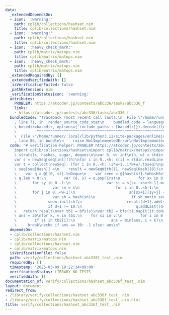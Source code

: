 ```yaml
---
data:
  _extendedDependsOn:
  - icon: ':warning:'
    path: cplib/collections/hashset.nim
    title: cplib/collections/hashset.nim
  - icon: ':warning:'
    path: cplib/collections/hashset.nim
    title: cplib/collections/hashset.nim
  - icon: ':heavy_check_mark:'
    path: cplib/matrix/matops.nim
    title: cplib/matrix/matops.nim
  - icon: ':heavy_check_mark:'
    path: cplib/matrix/matops.nim
    title: cplib/matrix/matops.nim
  _extendedRequiredBy: []
  _extendedVerifiedWith: []
  _isVerificationFailed: false
  _pathExtension: nim
  _verificationStatusIcon: ':warning:'
  attributes:
    PROBLEM: https://atcoder.jp/contests/abc336/tasks/abc336_f
    links:
    - https://atcoder.jp/contests/abc336/tasks/abc336_f
  bundledCode: "Traceback (most recent call last):\n  File \"/home/runner/.local/lib/python3.12/site-packages/onlinejudge_verify/documentation/build.py\"\
    , line 71, in _render_source_code_stat\n    bundled_code = language.bundle(stat.path,\
    \ basedir=basedir, options={'include_paths': [basedir]}).decode()\n          \
    \         ^^^^^^^^^^^^^^^^^^^^^^^^^^^^^^^^^^^^^^^^^^^^^^^^^^^^^^^^^^^^^^^^^^^^^^^^^^^^^^^^^\n\
    \  File \"/home/runner/.local/lib/python3.12/site-packages/onlinejudge_verify/languages/nim.py\"\
    , line 86, in bundle\n    raise NotImplementedError\nNotImplementedError\n"
  code: "# verification-helper: PROBLEM https://atcoder.jp/contests/abc336/tasks/abc336_f\n\
    import cplib/collections/hashset\nimport cplib/matrix/matops\nimport sequtils,\
    \ strutils, hashes, sugar, deques\n\nvar h, w: int\n(h, w) = stdin.readLine.split.map(parseInt)\n\
    var s = newSeq[seq[int]](h)\nfor i in 0..<h: s[i] = stdin.readLine.split.map(parseInt)\n\
    var t = collect(newSeq): (for i in 0..<h: (i*w+1..i*w+w).toseq)\nproc bfs(s: seq[seq[int]]):\
    \ seq[seq[Hash]] =\n    result = newSeqWith(11, newSeq[Hash](0))\n    result[0].add(hash(s))\n\
    \    var q = @[(0, s)].toDeque\n    var seen = @[hash(s)].toHashSet\n    while\
    \ q.len > 0:\n        var (d, s) = q.popFirst\n        for sx in 0..1:\n     \
    \       for sy in 0..1:\n                var si = s[sx..<sx+h-1].mapIt(it[sy..<sy+w-1]).rotated(2)\n\
    \                var sn = s\n                for i in 0..<h-1:\n             \
    \       for j in 0..<w-1:\n                        sn[sx+i][sy+j] = si[i][j]\n\
    \                var sh = hash(sn)\n                if sh notin seen:\n      \
    \              seen.incl(sh)\n                    result[d+1].add(sh)\n      \
    \              if d+1 != 10:\n                        q.addLast((d+1, sn))\n \
    \   return result\nvar tb1 = bfs(s)\nvar tb2 = bfs(t).mapIt(it.toHashSet)\nvar\
    \ ans = 30\nfor k, v in tb1:\n    for si in v:\n        for i in 0..10:\n    \
    \        if si in tb2[i]:\n                ans = min(ans, i + k)\n           \
    \     break\necho if ans == 30: -1 else: ans\n"
  dependsOn:
  - cplib/collections/hashset.nim
  - cplib/matrix/matops.nim
  - cplib/collections/hashset.nim
  - cplib/matrix/matops.nim
  isVerificationFile: false
  path: verify/collections/hashset_abc336f_test_.nim
  requiredBy: []
  timestamp: '2025-03-09 18:22:34+09:00'
  verificationStatus: LIBRARY_NO_TESTS
  verifiedWith: []
documentation_of: verify/collections/hashset_abc336f_test_.nim
layout: document
redirect_from:
- /library/verify/collections/hashset_abc336f_test_.nim
- /library/verify/collections/hashset_abc336f_test_.nim.html
title: verify/collections/hashset_abc336f_test_.nim
---
```

